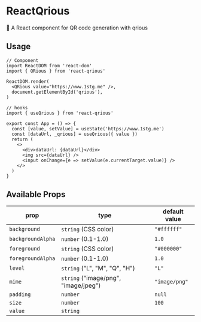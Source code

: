 # ReactQrious

🤳 A React component for QR code generation with qrious

## Usage

```tsx
// Component
import ReactDOM from 'react-dom'
import { QRious } from 'react-qrious'

ReactDOM.render(
  <QRious value="https://www.1stg.me" />,
  document.getElementById('qrious'),
)

// hooks
import { useQrious } from 'react-qrious'

export const App = () => {
  const [value, setValue] = useState('https://www.1stg.me')
  const [dataUrl, _qrious] = useQrious({ value })
  return (
    <>
      <div>dataUrl: {dataUrl}</div>
      <img src={dataUrl} />
      <input onChange={e => setValue(e.currentTarget.value)} />
    </>
  )
}
```

## Available Props

| prop              | type                                 | default value |
| ----------------- | ------------------------------------ | ------------- |
| `background`      | `string` (CSS color)                 | `"#ffffff"`   |
| `backgroundAlpha` | `number` (0.1-1.0)                   | `1.0`         |
| `foreground`      | `string` (CSS color)                 | `"#000000"`   |
| `foregroundAlpha` | `number` (0.1-1.0)                   | `1.0`         |
| `level`           | `string` ("L", "M", "Q", "H")        | `"L"`         |
| `mime`            | `string` ("image/png", "image/jpeg") | `"image/png"` |
| `padding`         | `number`                             | `null`        |
| `size`            | `number`                             | `100`         |
| `value`           | `string`                             |
